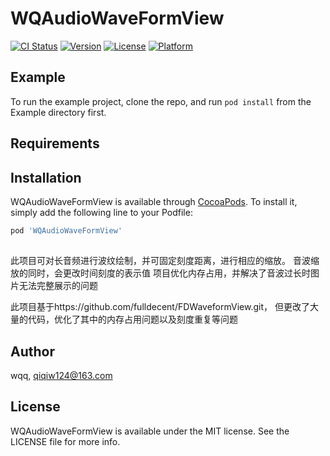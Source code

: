 # WQAudioWaveFormView

[![CI Status](https://img.shields.io/travis/01810452/WQAudioWaveFormView.svg?style=flat)](https://travis-ci.org/01810452/WQAudioWaveFormView)
[![Version](https://img.shields.io/cocoapods/v/WQAudioWaveFormView.svg?style=flat)](https://cocoapods.org/pods/WQAudioWaveFormView)
[![License](https://img.shields.io/cocoapods/l/WQAudioWaveFormView.svg?style=flat)](https://cocoapods.org/pods/WQAudioWaveFormView)
[![Platform](https://img.shields.io/cocoapods/p/WQAudioWaveFormView.svg?style=flat)](https://cocoapods.org/pods/WQAudioWaveFormView)

## Example

To run the example project, clone the repo, and run `pod install` from the Example directory first.

## Requirements

## Installation

WQAudioWaveFormView is available through [CocoaPods](https://cocoapods.org). To install
it, simply add the following line to your Podfile:

```ruby
pod 'WQAudioWaveFormView'
```

##

此项目可对长音频进行波纹绘制，并可固定刻度距离，进行相应的缩放。
音波缩放的同时，会更改时间刻度的表示值
项目优化内存占用，并解决了音波过长时图片无法完整展示的问题

此项目基于https://github.com/fulldecent/FDWaveformView.git，
但更改了大量的代码，优化了其中的内存占用问题以及刻度重复等问题

## Author

wqq, qiqiw124@163.com

## License

WQAudioWaveFormView is available under the MIT license. See the LICENSE file for more info.
